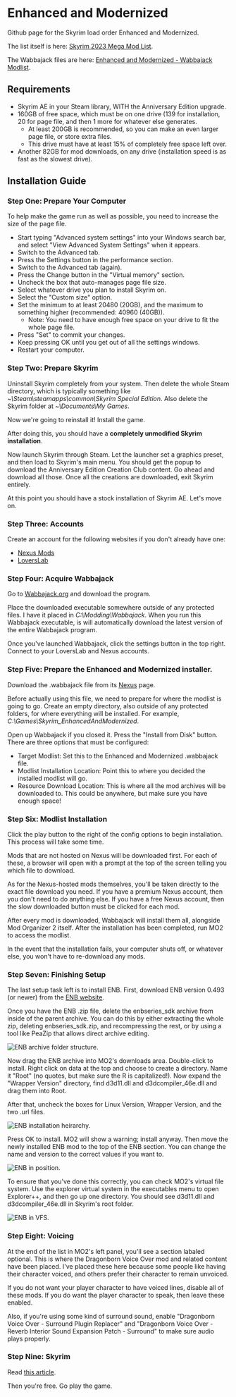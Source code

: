 # Enhanced and Modernized
Github page for the Skyrim load order Enhanced and Modernized.

The list itself is here: [Skyrim 2023 Mega Mod List](https://www.nexusmods.com/skyrimspecialedition/mods/82863).

The Wabbajack files are here: [Enhanced and Modernized - Wabbajack Modlist](https://www.nexusmods.com/skyrimspecialedition/mods/93277).

## Requirements

- Skyrim AE in your Steam library, WITH the Anniversary Edition upgrade.
- 160GB of free space, which must be on one drive (139 for installation, 20 for page file, and then 1 more for whatever else generates.
  - At least 200GB is recommended, so you can make an even larger page file, or store extra files.
  - This drive must have at least 15% of completely free space left over.
- Another 82GB for mod downloads, on any drive (installation speed is as fast as the slowest drive).

## Installation Guide

### Step One: Prepare Your Computer
To help make the game run as well as possible, you need to increase the size of the page file.

- Start typing "Advanced system settings" into your Windows search bar, and select "View Advanced System Settings" when it appears.
- Switch to the Advanced tab.
- Press the Settings button in the performance section.
- Switch to the Advanced tab (again).
- Press the Change button in the "Virtual memory" section.
- Uncheck the box that auto-manages page file size.
- Select whatever drive you plan to install Skyrim on.
- Select the "Custom size" option.
- Set the minimum to at least 20480 (20GB), and the maximum to something higher (recommended: 40960 (40GB)).
  - Note: You need to have enough free space on your drive to fit the whole page file.
- Press "Set" to commit your changes.
- Keep pressing OK until you get out of all the settings windows.
- Restart your computer.

### Step Two: Prepare Skyrim
Uninstall Skyrim completely from your system. Then delete the whole Steam directory, which is typically something like *~\Steam\steamapps\common\Skyrim Special Edition*. Also delete the Skyrim folder at *~\Documents\My Games*.

Now we're going to reinstall it! Install the game.

After doing this, you should have a **completely unmodified Skyrim installation**.

Now launch Skyrim through Steam. Let the launcher set a graphics preset, and then load to Skyrim's main menu. You should get the popup to download the Anniversary Edition Creation Club content. Go ahead and download all those. Once all the creations are downloaded, exit Skyrim entirely.

At this point you should have a stock installation of Skyrim AE.
Let's move on.

### Step Three: Accounts
Create an account for the following websites if you don't already have one:
- [Nexus Mods](https://www.nexusmods.com/)
- [LoversLab](https://www.loverslab.com/)

### Step Four: Acquire Wabbajack
Go to [Wabbajack.org](https://www.wabbajack.org/) and download the program.

Place the downloaded executable somewhere outside of any protected files. I have it placed in *C:\Modding\Wabbajack*. When you run this Wabbajack executable, is will automatically download the latest version of the entire Wabbajack program.

Once you've launched Wabbajack, click the settings button in the top right. Connect to your LoversLab and Nexus accounts.

### Step Five: Prepare the Enhanced and Modernized installer.
Download the .wabbajack file from its [Nexus](https://www.nexusmods.com/skyrimspecialedition/mods/93277) page.

Before actually using this file, we need to prepare for where the modlist is going to go.
Create an empty directory, also outside of any protected folders, for where everything will be installed. For example, *C:\Games\Skyrim_EnhancedAndModernized*.

Open up Wabbajack if you closed it. Press the "Install from Disk" button. There are three options that must be configured:
- Target Modlist: Set this to the Enhanced and Modernized .wabbajack file.
- Modlist Installation Location: Point this to where you decided the installed modlist will go.
- Resource Download Location: This is where all the mod archives will be downloaded to. This could be anywhere, but make sure you have enough space!

### Step Six: Modlist Installation
Click the play button to the right of the config options to begin installation. This process will take some time.

Mods that are not hosted on Nexus will be downloaded first. For each of these, a browser will open with a prompt at the top of the screen telling you which file to download.

As for the Nexus-hosted mods themselves, you'll be taken directly to the exact file download you need. If you have a premium Nexus account, then you don't need to do anything else. If you have a free Nexus account, then the slow downloaded button must be clicked for each mod.

After every mod is downloaded, Wabbajack will install them all, alongside Mod Organizer 2 itself. After the installation has been completed, run MO2 to access the modlist.

In the event that the installation fails, your computer shuts off, or whatever else, you won't have to re-download any mods.

### Step Seven: Finishing Setup
The last setup task left is to install ENB.
First, download ENB version 0.493 (or newer) from the [ENB website](http://enbdev.com/download_mod_tesskyrimse.html).

Once you have the ENB .zip file, delete the enbseries_sdk archive from inside of the parent archive. You can do this by either extracting the whole zip, deleting enbseries_sdk.zip, and recompressing the rest, or by using a tool like PeaZip that allows direct archive editing.

![ENB archive folder structure.](/enb_zip.PNG)

Now drag the ENB archive into MO2's downloads area. Double-click to install. Right click on data at the top and choose to create a directory. Name it "Root" (no quotes, but make sure the R is capitalized!). Now expand the "Wrapper Version" directory, find d3d11.dll and d3dcompiler_46e.dll and drag them into Root.

After that, uncheck the boxes for Linux Version, Wrapper Version, and the two .url files.

![ENB installation heirarchy.](enb_dirs.PNG)

Press OK to install. MO2 will show a warning; install anyway. Then move the newly installed ENB mod to the top of the ENB section. You can change the name and version to the correct values if you want to.

![ENB in position.](enb_placed.PNG)

To ensure that you've done this correctly, you can check MO2's virtual file system. Use the explorer virtual system in the executables menu to open Explorer++, and then go up one directory. You should see d3d11.dll and d3dcompiler_46e.dll in Skyrim's root folder.

![ENB in VFS.](enb_virt.PNG)

### Step Eight: Voicing

At the end of the list in MO2's left panel, you'll see a section labaled optional. This is where the Dragonborn Voice Over mod and related content have been placed. I've placed these here because some people like having their character voiced, and others prefer their character to remain unvoiced.
  
If you do not want your player character to have voiced lines, disable all of these mods. If you do want the player character to speak, then leave these enabled.
  
Also, if you're using some kind of surround sound, enable "Dragonborn Voice Over - Surround Plugin Replacer" and "Dragonborn Voice Over - Reverb Interior Sound Expansion Patch - Surround" to make sure audio plays properly.
  
### Step Nine: Skyrim

Read [this article](https://www.nexusmods.com/skyrimspecialedition/articles/5316).

Then you're free. Go play the game.
